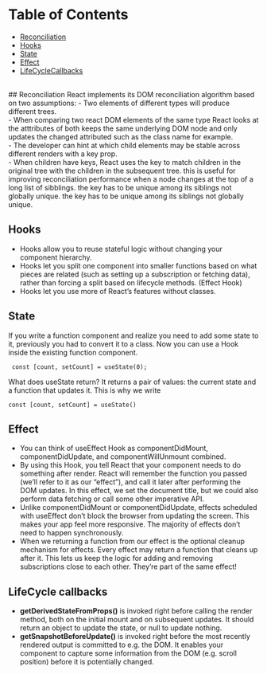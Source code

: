 # Table of Contents
- [Reconciliation](#reconciliation)
- [Hooks](#hooks)
- [State](#state-hook)
- [Effect](#effect-hook)
- [LifeCycleCallbacks](#lifecycle)

<br />
## Reconciliation <a name="reconciliation"></a>
React implements its DOM reconciliation algorithm based on two assumptions:
- Two elements of different types will produce different trees.<br />
- When comparing two react DOM elements of the same type React looks at the atttributes of both keeps the same underlying DOM node and only updates  the changed attributed such as the class name for example.<br />
- The developer can hint at which child elements may be stable across different renders with a key prop.<br />
- When children have keys, React uses the key to match children in the original tree with the children in the subsequent tree. this is useful for improving reconciliation performance when a node changes at the top of a long list of sibblings. the key has to be unique among its siblings not globally unique. the key has to be unique among its siblings not globally unique.<br />

## Hooks <a  name="hooks"></a>
- Hooks allow you to reuse stateful logic without changing your component hierarchy.<br />
- Hooks let you split one component into smaller functions based on what pieces are related (such as setting up a subscription or fetching data), rather than forcing a split based on lifecycle methods. (Effect Hook) <br />
- Hooks let you use more of React’s features without classes.<br />

## State <a name="state-hook"></a>
If you write a function component and realize you need to add some state to it, previously you had to convert it to a class. Now you can use a Hook inside the existing function component.<br />

```
 const [count, setCount] = useState(0);
```
What does useState return? It returns a pair of values: the current state and a function that updates it. This is why we write 
```
const [count, setCount] = useState()
```
## Effect <a name="effect-hook"></a>
- You can think of useEffect Hook as componentDidMount, componentDidUpdate, and componentWillUnmount combined.<br />
- By using this Hook, you tell React that your component needs to do something after render. React will remember the function you passed (we’ll refer to it as our “effect”), and call it later after performing the DOM updates. In this effect, we set the document title, but we could also perform data fetching or call some other imperative API.<br />
 - Unlike componentDidMount or componentDidUpdate, effects scheduled with useEffect don’t block the browser from updating the screen. This makes your app feel more responsive. The majority of effects don’t need to happen synchronously.<br />
- When we returning a function from our effect is the optional cleanup mechanism for effects. Every effect may return a function that cleans up after it. This lets us keep the logic for adding and removing subscriptions close to each other. They’re part of the same effect!<br />

## LifeCycle callbacks <a name="lifecycle"></a>
- **getDerivedStateFromProps()** is invoked right before calling the render method, both on the initial mount and on subsequent updates. It should return an object to update the state, or null to update nothing.<br /> 
- **getSnapshotBeforeUpdate()** is invoked right before the most recently rendered output is committed to e.g. the DOM. It enables your component to capture some information from the DOM (e.g. scroll position) before it is potentially changed.

